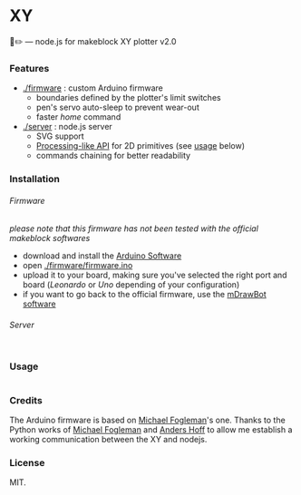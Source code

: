 XY
===
🤖✏️ — node.js for makeblock XY plotter v2.0

### Features
- [./firmware](https://github.com/arnaudjuracek/xy/tree/master/firmware) : custom Arduino firmware
  - boundaries defined by the plotter's limit switches
  - pen's servo auto-sleep to prevent wear-out
  - faster _home_ command
- [./server](https://github.com/arnaudjuracek/xy/tree/master/server) : node.js server
  - SVG support
  - [Processing-like API](https://processing.org/reference/) for 2D primitives (see [usage](#usage) below)
  - commands chaining for better readability

### Installation

###### Firmware
_please note that this firmware has not been tested with the official makeblock softwares_
- download and install the [Arduino Software](https://www.arduino.cc/en/Main/Software)
- open [./firmware/firmware.ino](https://github.com/arnaudjuracek/xy/tree/master/firmware/firmware.ino)
- upload it to your board, making sure you've selected the right port and board (_Leonardo_ or _Uno_ depending of your configuration)
- if you want to go back to the official firmware, use the [mDrawBot software](https://github.com/Makeblock-official/mDrawBot)

###### Server
```sh

```

### Usage
```js
```


### Credits
The Arduino firmware is based on [Michael Fogleman](https://github.com/fogleman/xy)'s one. 
Thanks to the Python works of [Michael Fogleman](https://github.com/fogleman/xy) and [Anders Hoff](https://github.com/inconvergent/) to allow me establish a working communication between the XY and nodejs.

### License

MIT.
